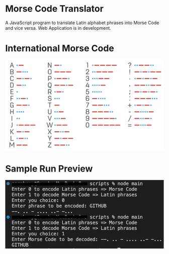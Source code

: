 # Morse Code Translator

A JavaScript program to translate Latin alphabet phrases into Morse Code and vice versa.
Web Application is in development.
# International Morse Code
![Screenshot](https://github.com/sarahroy/Morse_Code_Translator/blob/main/images/InternationalMorseCode.png)


# Sample Run Preview 
![Screenshot](https://github.com/sarahroy/Morse_Code_Translator/blob/main/images/SampleRun.png)
